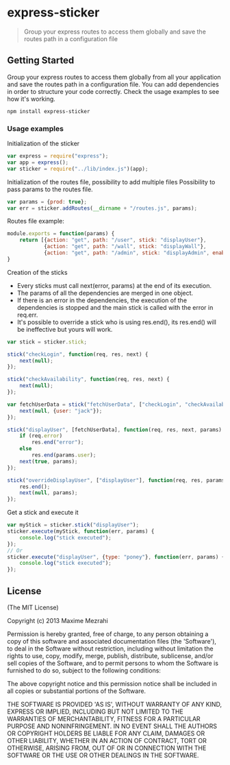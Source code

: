 # express-sticker

> Group your express routes to access them globally and save the routes path in a configuration file


## Getting Started
Group your express routes to access them globally from all your application and save the routes path in a configuration file.
You can add dependencies in order to structure your code correctly.
Check the usage examples to see how it's working.


```shell
npm install express-sticker
```

### Usage examples

Initialization of the sticker
```js
var express = require("express");
var app = express();
var sticker = require("../lib/index.js")(app);
```

Initialization of the routes file, possibility to add multiple files
Possibility to pass params to the routes file.
```js
var params = {prod: true};
var err = sticker.addRoutes(__dirname + "/routes.js", params);
```

Routes file example:
```js
module.exports = function(params) {
    return [{action: "get", path: "/user", stick: "displayUser"},
            {action: "get", path: "/wall", stick: "displayWall"},
            {action: "get", path: "/admin", stick: "displayAdmin", enabled: params.prod}];
}
```

Creation of the sticks
 - Every sticks must call next(error, params) at the end of its execution.
 - The params of all the dependencies are merged in one object.
 - If there is an error in the dependencies, the execution of the dependencies is stopped and the main stick is called with the error in req.err.
 - It's possible to override a stick who is using res.end(), its res.end() will be ineffective but yours will work.

```js
var stick = sticker.stick;

stick("checkLogin", function(req, res, next) {
    next(null);
});

stick("checkAvailability", function(req, res, next) {
    next(null);
});

var fetchUserData = stick("fetchUserData", ["checkLogin", "checkAvailability"], function(req, res, next, params) {
    next(null, {user: "jack"});
});

stick("displayUser", [fetchUserData], function(req, res, next, params) {
    if (req.error)
        res.end("error");
    else
        res.end(params.user);
    next(true, params);
});

stick("overrideDisplayUser", ["displayUser"], function(req, res, params) {
    res.end();
    next(null, params);
});
```

Get a stick and execute it
```js
var myStick = sticker.stick("displayUser");
sticker.execute(myStick, function(err, params) {
    console.log("stick executed");
});
// Or
sticker.execute("displayUser", {type: "poney"}, function(err, params) {
    console.log("stick executed");
});
```

## License

(The MIT License)

Copyright (c) 2013 Maxime Mezrahi

Permission is hereby granted, free of charge, to any person obtaining
a copy of this software and associated documentation files (the
'Software'), to deal in the Software without restriction, including
without limitation the rights to use, copy, modify, merge, publish,
distribute, sublicense, and/or sell copies of the Software, and to
permit persons to whom the Software is furnished to do so, subject to
the following conditions:

The above copyright notice and this permission notice shall be
included in all copies or substantial portions of the Software.

THE SOFTWARE IS PROVIDED 'AS IS', WITHOUT WARRANTY OF ANY KIND,
EXPRESS OR IMPLIED, INCLUDING BUT NOT LIMITED TO THE WARRANTIES OF
MERCHANTABILITY, FITNESS FOR A PARTICULAR PURPOSE AND NONINFRINGEMENT.
IN NO EVENT SHALL THE AUTHORS OR COPYRIGHT HOLDERS BE LIABLE FOR ANY
CLAIM, DAMAGES OR OTHER LIABILITY, WHETHER IN AN ACTION OF CONTRACT,
TORT OR OTHERWISE, ARISING FROM, OUT OF OR IN CONNECTION WITH THE
SOFTWARE OR THE USE OR OTHER DEALINGS IN THE SOFTWARE.
